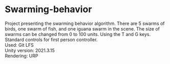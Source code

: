 # Swarming-behavior
Project presenting the swarming behavior algorithm. There are 5 swarms of birds, one swarm of fish, and one iguana swarm in the scene.
The size of swarms can be changed from 0 to 100 units. Using the T and G keys. Standard controls for first person controller. <br/>
Used: Git LFS <br/>
Unity version: 2021.3.15 <br/>
Rendering: URP <br/>
